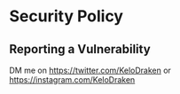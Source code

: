# Security Policy

## Reporting a Vulnerability

DM me on https://twitter.com/KeloDraken or https://instagram.com/KeloDraken
